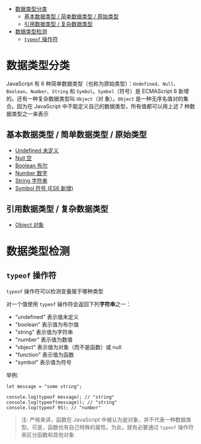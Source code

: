 <!--
 * @Author: shenxh
 * @Date: 2021-12-17 16:53:42
 * @LastEditors: shenxh
 * @LastEditTime: 2021-12-22 11:20:06
 * @Description: 数据类型
-->

- [数据类型分类](#数据类型分类)
  - [基本数据类型 / 简单数据类型 / 原始类型](#基本数据类型--简单数据类型--原始类型)
  - [引用数据类型 / 复杂数据类型](#引用数据类型--复杂数据类型)
- [数据类型检测](#数据类型检测)
  - [`typeof` 操作符](#typeof-操作符)

# 数据类型分类
JavaScript 有 6 种简单数据类型（也称为原始类型）：`Undefined`、`Null`、`Boolean`、`Number`、`String` 和 `Symbol`。`Symbol`（符号）是 ECMAScript 6 新增的。还有一种复杂数据类型叫 `Object`（对
象）。`Object` 是一种无序名值对的集合。因为在 JavaScript 中不能定义自己的数据类型，所有值都可以用上述 7 种数据类型之一来表示

## 基本数据类型 / 简单数据类型 / 原始类型
+ [Undefined 未定义](./Undefined%20类型/README.md)
+ [Null 空]()
+ [Boolean 布尔]()
+ [Number 数字](./Number%20类型/README.md)
+ [String 字符串](./String%20类型/README.md)
+ [Symbol 符号 (ES6 新增)]()

## 引用数据类型 / 复杂数据类型
+ [Object 对象]()

# 数据类型检测

## `typeof` 操作符
`typeof` 操作符可以检测变量属于哪种类型

对一个值使用 `typeof` 操作符会返回下列**字符串**之一：
+ "undefined" 表示值未定义
+ "boolean" 表示值为布尔值
+ "string" 表示值为字符串
+ "number" 表示值为数值
+ "object" 表示值为对象（而不是函数）或 null
+ "function" 表示值为函数
+ "symbol" 表示值为符号

举例:
```
let message = "some string";

console.log(typeof message); // "string"
console.log(typeof(message)); // "string"
console.log(typeof 95); // "number" 
```

> 注: 严格来讲，函数在 JavaScript 中被认为是对象，并不代表一种数据类型。可是，函数也有自己特殊的属性。为此，就有必要通过 `typeof` 操作符来区分函数和其他对象
